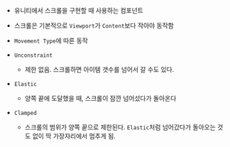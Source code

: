 - 유니티에서 스크롤을 구현할 때 사용하는 컴포넌트

- 스크롤은 기본적으로 `Viewport`가 `Content`보다 작아야 동작함

- `Movement Type`에 따른 동작
- `Unconstraint`
	- 제한 없음. 스크롤하면 아이템 갯수를 넘어서 갈 수도 있다.
- `Elastic`
	- 양쪽 끝에 도달했을 때, 스크롤이 잠깐 넘어섰다가 돌아온다
- `Clamped`
	- 스크롤의 범위가 양쪽 끝으로 제한된다. `Elastic`처럼 넘어갔다가 돌아오는 것도 없이 딱 가장자리에서 멈추게 됨. 



